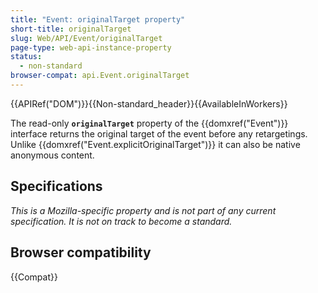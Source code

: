 ```yaml
---
title: "Event: originalTarget property"
short-title: originalTarget
slug: Web/API/Event/originalTarget
page-type: web-api-instance-property
status:
  - non-standard
browser-compat: api.Event.originalTarget
---
```


{{APIRef("DOM")}}{{Non-standard_header}}{{AvailableInWorkers}}

The read-only **`originalTarget`** property of the {{domxref("Event")}} interface returns the original target of the event before any retargetings. Unlike {{domxref("Event.explicitOriginalTarget")}} it can also be native anonymous content.

## Specifications

_This is a Mozilla-specific property and is not part of any current specification. It is not on track to become a standard._

## Browser compatibility

{{Compat}}
